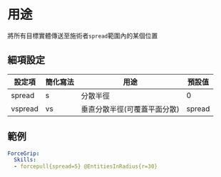 用途
====================

將所有目標實體傳送至施術者`spread`範圍內的某個位置

細項設定
----------

| 設定項 | 簡化寫法 | 用途 | 預設值 |
|-----------|---------|------------------------------------------------------|---------------|
| spread| s   | 分散半徑 | 0 |
| vspread   | vs  | 垂直分散半徑(可覆蓋平面分散)  | spread|

範例
--------
```yaml
ForceGrip:
  Skills:
  - forcepull{spread=5} @EntitiesInRadius{r=30}
```